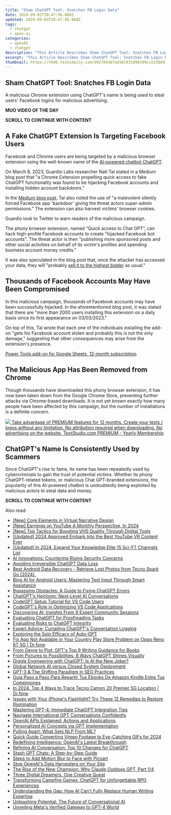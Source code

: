 ```yaml
---
title: "Sham ChatGPT Tool: Snatches FB Login Data"
date: 2024-09-02T20:47:56.868Z
updated: 2024-09-03T20:47:56.868Z
tags:
  - chatgpt
  - open-ai
categories:
  - openAI
  - chatgpt
description: "This Article Describes Sham ChatGPT Tool: Snatches FB Login Data"
excerpt: "This Article Describes Sham ChatGPT Tool: Snatches FB Login Data"
thumbnail: https://thmb.techidaily.com/992704407ab581931890c09cce338091c04f10f6ec09034fcef1854347c08c6c.jpg
---
```


## Sham ChatGPT Tool: Snatches FB Login Data

A malicious Chrome extension using ChatGPT's name is being used to steal users' Facebook logins for malicious advertising.

**MUO VIDEO OF THE DAY**

**SCROLL TO CONTINUE WITH CONTENT**

## A Fake ChatGPT Extension Is Targeting Facebook Users

 Facebook and Chrome users are being targeted by a malicious browser extension using the well-known name of the [AI-powered chatbot ChatGPT](https://www.makeuseof.com/what-is-chat-gpt-generative-ai-explained/).

 On March 8, 2023, Guardio Labs researcher Nati Tal stated in a Medium blog post that "a Chrome Extension propelling quick access to fake ChatGPT functionality was found to be hijacking Facebook accounts and installing hidden account backdoors."

 In the [Medium blog post](https://labs.guard.io/fakegpt-new-variant-of-fake-chatgpt-chrome-extension-stealing-facebook-ad-accounts-with-4c9996a8f282), Tal also noted the use of "a malevolent silently forced Facebook app 'backdoor' giving the threat actors super-admin permissions." The extension can also harvest victims' browser cookies.

 Guardio took to Twitter to warn readers of the malicious campaign.

 The phony browser extension, named “Quick access to Chat GPT”, can hack high-profile Facebook accounts to create "hijacked Facebook bot accounts". The threat actor is then "publishing more sponsored posts and other social activities on behalf of its victim's profiles and spending business account money credits."

 It was also speculated in the blog post that, once the attacker has accessed your data, they will "probably [sell it to the highest bidder](https://www.makeuseof.com/how-can-data-be-sold-dark-web/) as usual."

## Thousands of Facebook Accounts May Have Been Compromised

 In this malicious campaign, thousands of Facebook accounts may have been successfully hijacked. In the aforementioned blog post, it was stated that there are "more than 2000 users installing this extension on a daily basis since its first appearance on 03/03/2023."

 On top of this, Tal wrote that each one of the individuals installing the add-on "gets his Facebook account stolen and probably this is not the only damage," suggesting that other consequences may arise from the extension's presence.

<!-- affiliate ads begin -->
<a href="https://secure.2checkout.com/order/checkout.php?PRODS=4721564&QTY=1&AFFILIATE=108875&CART=1">Power Tools add-on for Google Sheets, 12-month subscription</a>
<!-- affiliate ads end -->
## The Malicious App Has Been Removed from Chrome

 Though thousands have downloaded this phony browser extension, it has now been taken down from the Google Chrome Store, preventing further attacks via Chrome-based downloads. It is not yet known exactly how many people have been affected by this campaign, but the number of installations is a definite concern.

<!-- affiliate ads begin -->
<a href="https://secure.textstudio.com/order/checkout.php?PRODS=35633309&QTY=1&AFFILIATE=108875&CART=1"> <img src="https://secure.avangate.com/images/merchant/d6eb8222c9718486bdabce8b897380f7/products/3_premium-icon.png" border="0"> Take advantage of PREMIUM features for 12 months. 
Create your texts / logos without any limitation. 
No attribution required when downloading. 
No advertising on the website. 
 TextStudio.com  PREMIUM - Yearly Membership</a>
<!-- affiliate ads end -->
## ChatGPT's Name Is Consistently Used by Scammers

 Since ChatGPT's rise to fame, its name has been repeatedly used by cybercriminals to gain the trust of potential victims. Whether its phony ChatGPT-related tokens, or malicious Chat GPT-branded extensions, the popularity of this AI-powered chatbot is undoubtedly being exploited by malicious actors to steal data and money.

**SCROLL TO CONTINUE WITH CONTENT**


<ins class="adsbygoogle"
     style="display:block"
     data-ad-format="autorelaxed"
     data-ad-client="ca-pub-7571918770474297"
     data-ad-slot="1223367746"></ins>



<ins class="adsbygoogle"
     style="display:block"
     data-ad-client="ca-pub-7571918770474297"
     data-ad-slot="8358498916"
     data-ad-format="auto"
     data-full-width-responsive="true"></ins>

<span class="atpl-alsoreadstyle">Also read:</span>
<div><ul>
<li><a href="https://extra-lessons.techidaily.com/new-core-elements-in-virtual-narrative-design/"><u>[New] Core Elements in Virtual Narrative Design</u></a></li>
<li><a href="https://youtube-lab.techidaily.com/arnings-on-youtube-a-monthly-perspective-in-2024/"><u>[New] Earnings on YouTube  A Monthly Perspective, In 2024</u></a></li>
<li><a href="https://some-skills.techidaily.com/new-top-tactics-for-boosting-vhs-quality-through-digital-tools/"><u>[New] Top Tactics for Boosting VHS Quality Through Digital Tools</u></a></li>
<li><a href="https://youtube-tips.techidaily.com/ed-2024-approved-embark-into-the-best-youtube-vr-content-ever/"><u>[Updated] 2024 Approved  Embark Into the Best YouTube VR Content Ever</u></a></li>
<li><a href="https://youtube-tips.techidaily.com/ed-in-2024-expand-your-knowledge-elite-15-sci-yt-channels-list/"><u>[Updated] In 2024, Expand Your Knowledge  Elite 15 Sci-YT Channels List</u></a></li>
<li><a href="https://tech-savvy.techidaily.com/ai-innovations-countering-rising-security-concerns/"><u>AI Innovations: Countering Rising Security Concerns</u></a></li>
<li><a href="https://tech-savvy.techidaily.com/avoiding-irreversible-chatgpt-data-loss/"><u>Avoiding Irreversible ChatGPT Data Loss</u></a></li>
<li><a href="https://phone-solutions.techidaily.com/best-android-data-recovery-retrieve-lost-photos-from-tecno-spark-go-2024-by-fonelab-android-recover-photos/"><u>Best Android Data Recovery - Retrieve Lost Photos from Tecno Spark Go (2024).</u></a></li>
<li><a href="https://tech-savvy.techidaily.com/bing-ai-for-android-users-mastering-text-input-through-smart-assistance/"><u>Bing AI for Android Users: Mastering Text Input Through Smart Assistance</u></a></li>
<li><a href="https://tech-savvy.techidaily.com/bypassing-obstacles-a-guide-to-fixing-chatgpt-errors/"><u>Bypassing Obstacles: A Guide to Fixing ChatGPT Errors</u></a></li>
<li><a href="https://tech-savvy.techidaily.com/chatgpts-heirloom-next-level-ai-conversations/"><u>ChatGPT's Heirloom: Next-Level AI Conversations</u></a></li>
<li><a href="https://tech-savvy.techidaily.com/codegpt-setup-tutorial-for-vs-code-users/"><u>CodeGPT Setup Tutorial for VS Code Users</u></a></li>
<li><a href="https://tech-savvy.techidaily.com/codegpts-role-in-optimizing-vs-code-applications/"><u>CodeGPT's Role in Optimizing VS Code Applications</u></a></li>
<li><a href="https://tech-savvy.techidaily.com/discovering-ai-insights-from-9-expert-community-sessions/"><u>Discovering AI: Insights From 9 Expert Community Sessions</u></a></li>
<li><a href="https://tech-savvy.techidaily.com/evaluating-chatgpt-for-proofreading-tasks/"><u>Evaluating ChatGPT for Proofreading Tasks</u></a></li>
<li><a href="https://tech-savvy.techidaily.com/evaluating-risks-to-chatgpt-integrity/"><u>Evaluating Risks to ChatGPT Integrity</u></a></li>
<li><a href="https://tech-savvy.techidaily.com/expert-advice-curtailing-chatgpts-conversation-logging/"><u>Expert Advice: Curtailing ChatGPT's Conversation Logging</u></a></li>
<li><a href="https://tech-savvy.techidaily.com/exploring-the-solo-efficacy-of-auto-gpt/"><u>Exploring the Solo Efficacy of Auto-GPT</u></a></li>
<li><a href="https://howto.techidaily.com/fix-app-not-available-in-your-country-play-store-problem-on-oppo-reno-8t-5g-drfone-by-drfone-fix-android-problems-fix-android-problems/"><u>Fix App Not Available in Your Country Play Store Problem on Oppo Reno 8T 5G | Dr.fone</u></a></li>
<li><a href="https://tech-savvy.techidaily.com/from-genre-to-plot-gpts-top-9-writing-guidance-for-books/"><u>From Genre to Plot: GPT's Top 9 Writing Guidance for Books</u></a></li>
<li><a href="https://tech-savvy.techidaily.com/from-pictures-to-possibilities-8-ways-chatgpt-shines-visually/"><u>From Pictures to Possibilities: 8 Ways ChatGPT Shines Visually</u></a></li>
<li><a href="https://tech-savvy.techidaily.com/giggle-engineering-with-chatgpt-is-ai-the-new-joker/"><u>Giggle Engineering with ChatGPT: Is AI the New Joker?</u></a></li>
<li><a href="https://tech-savvy.techidaily.com/global-network-ai-versus-closed-system-deployment/"><u>Global Network AI versus Closed System Deployment</u></a></li>
<li><a href="https://tech-savvy.techidaily.com/gpt-3-and-the-shifting-paradigm-in-seo-practices/"><u>GPT-3 & The Shifting Paradigm in SEO Practices</u></a></li>
<li><a href="https://solve-help.techidaily.com/guia-paso-a-paso-para-repartir-tus-ebooks-de-amazon-kindle-entre-tus-compiniones/"><u>Guía Paso a Paso Para Repartir Tus Ebooks De Amazon Kindle Entre Tus Compiniones</u></a></li>
<li><a href="https://android-location-track.techidaily.com/in-2024-top-4-ways-to-trace-tecno-camon-20-premier-5g-location-drfone-by-drfone-virtual-android/"><u>In 2024, Top 4 Ways to Trace Tecno Camon 20 Premier 5G Location | Dr.fone</u></a></li>
<li><a href="https://fox-that.techidaily.com/issues-with-your-iphones-flashlight-try-these-12-remedies-to-restore-illumination/"><u>Issues with Your iPhone's Flashlight? Try These 12 Remedies to Restore Illumination</u></a></li>
<li><a href="https://tech-savvy.techidaily.com/mastering-gpt-4-immediate-chatgpt-integration-tips/"><u>Mastering GPT-4: Immediate ChatGPT Integration Tips</u></a></li>
<li><a href="https://tech-savvy.techidaily.com/navigate-international-gpt-conversations-confidently/"><u>Navigate International GPT Conversations Confidently</u></a></li>
<li><a href="https://tech-savvy.techidaily.com/openai-apis-explained-actions-and-applications/"><u>OpenAI APIs Explained: Actions and Applications</u></a></li>
<li><a href="https://tech-savvy.techidaily.com/personalized-ai-concepts-via-gpt-implementation/"><u>Personalized AI Concepts via GPT Implementation</u></a></li>
<li><a href="https://tech-savvy.techidaily.com/pulling-apart-what-sets-nlp-from-ml/"><u>Pulling Apart: What Sets NLP From ML?</u></a></li>
<li><a href="https://vimeo-videos.techidaily.com/quick-guide-converting-vimeo-footage-to-eye-catching-gifs-for-2024/"><u>Quick Guide  Converting Vimeo Footage to Eye-Catching GIFs for 2024</u></a></li>
<li><a href="https://tech-savvy.techidaily.com/redefining-intelligence-openais-latest-breakthrough/"><u>Redefining Intelligence: OpenAI's Latest Breakthrough</u></a></li>
<li><a href="https://tech-savvy.techidaily.com/refining-ai-conversation-top-10-changes-for-chatgpt/"><u>Refining AI Conversation: Top 10 Changes for ChatGPT</u></a></li>
<li><a href="https://tech-savvy.techidaily.com/stash-gpt-chats-a-step-by-step-guide/"><u>Stash GPT Chats: A Step-by-Step Guide</u></a></li>
<li><a href="https://extra-information.techidaily.com/steps-to-add-motion-blur-to-face-with-picsart/"><u>Steps to Add Motion Blur to Face with Picsart</u></a></li>
<li><a href="https://tech-savvy.techidaily.com/stop-openais-data-harvesters-on-your-site/"><u>Stop OpenAI's Data Harvesters on Your Site</u></a></li>
<li><a href="https://tech-savvy.techidaily.com/the-rise-of-the-new-champion-why-claude-outdoes-gpt-part-14/"><u>The Rise of the New Champion: Why Claude Outdoes GPT, Part 1/4</u></a></li>
<li><a href="https://tech-savvy.techidaily.com/three-digital-dreamers-one-creative-quest/"><u>Three Digital Dreamers, One Creative Quest</u></a></li>
<li><a href="https://tech-savvy.techidaily.com/transforming-campfire-games-chatgpt-for-unforgettable-rpg-experiences/"><u>Transforming Campfire Games: ChatGPT for Unforgettable RPG Experiences</u></a></li>
<li><a href="https://tech-savvy.techidaily.com/understanding-the-gap-how-ai-cant-fully-replace-human-writing-expertise/"><u>Understanding the Gap: How AI Can't Fully Replace Human Writing Expertise</u></a></li>
<li><a href="https://tech-savvy.techidaily.com/unleashing-potential-the-future-of-conversational-ai/"><u>Unleashing Potential: The Future of Conversational AI</u></a></li>
<li><a href="https://tech-savvy.techidaily.com/unveiling-metas-verified-gateway-to-gpt-4-world/"><u>Unveiling Meta's Verified Gateway to GPT-4 World</u></a></li>
</ul></div>
